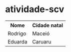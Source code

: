 # atividade-scv

<table>
  <tr>
    <th>Nome</th>
    <th>Cidade natal</th>
  </tr>
  <tr>
    <td>Rodrigo</td>
    <td>Maceió</td>
  </tr>
  <tr>
    <td>Eduarda</td>
    <td>Caruaru</td>
  </tr>
</table>
